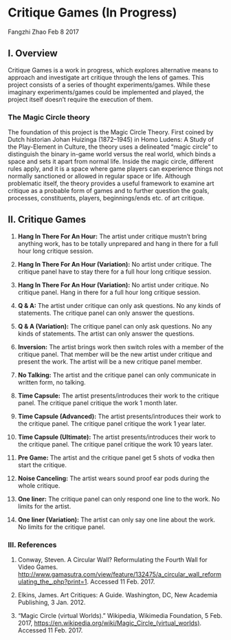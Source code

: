 # Critique Games (In Progress)Fangzhi ZhaoFeb 8 2017## I. OverviewCritique Games is a work in progress, which explores alternative means to approach and investigate art critique through the lens of games. This project consists of a series of thought experiments/games. While these imaginary experiments/games could be implemented and played, the project itself doesn’t require the execution of them.### The Magic Circle theory The foundation of this project is the Magic Circle Theory. First coined by Dutch historian Johan Huizinga (1872–1945) in Homo Ludens: A Study of the Play-Element in Culture, the theory uses a delineated “magic circle” to distinguish the binary in-game world versus the real world, which binds a space and sets it apart from normal life. Inside the magic circle, different rules apply, and it is a space where game players can experience things not normally sanctioned or allowed in regular space or life. Although problematic itself, the theory provides a useful framework to examine art critique as a probable form of games and to further question the goals, processes, constituents, players, beginnings/ends etc. of art critique.## II. Critique Games1. **Hang In There For An Hour:** The artist under critique mustn’t bring anything work, has to be totally unprepared and hang in there for a full hour long critique session.2. **Hang In There For An Hour (Variation):** No artist under critique. The critique panel have to stay there for a full hour long critique session.3. **Hang In There For An Hour (Variation):** No artist under critique. No critique panel. Hang in there for a full hour long critique session.4. **Q & A:** The artist under critique can only ask questions. No any kinds of statements. The critique panel can only answer the questions.5. **Q & A (Variation):** The critique panel can only ask questions. No any kinds of statements. The artist can only answer the questions.6. **Inversion:** The artist brings work then switch roles with a member of the critique panel. That member will be the new artist under critique and present the work. The artist will be a new critique panel member.7. **No Talking:** The artist and the critique panel can only communicate in written form, no talking.8. **Time Capsule:** The artist presents/introduces their work to the critique panel. The critique panel critique the work 1 month later.9. **Time Capsule (Advanced):** The artist presents/introduces their work to the critique panel. The critique panel critique the work 1 year later.10. **Time Capsule (Ultimate):** The artist presents/introduces their work to the critique panel. The critique panel critique the work 10 years later.11. **Pre Game:** The artist and the critique panel get 5 shots of vodka then start the critique.12. **Noise Canceling:** The artist wears sound proof ear pods during the whole critique.13. **One liner:** The critique panel can only respond one line to the work. No limits for the artist.14. **One liner (Variation):** The artist can only say one line about the work. No limits for the critique panel.###  III. References1. Conway, Steven. A Circular Wall? Reformulating the Fourth Wall for Video Games. http://www.gamasutra.com/view/feature/132475/a_circular_wall_reformulating_the_.php?print=1. Accessed 11 Feb. 2017.2. Elkins, James. Art Critiques: A Guide. Washington, DC, New Academia Publishing, 3 Jan. 2012. 3. “Magic Circle (virtual Worlds).” Wikipedia, Wikimedia Foundation, 5 Feb. 2017, https://en.wikipedia.org/wiki/Magic_Circle_(virtual_worlds). Accessed 11 Feb. 2017.